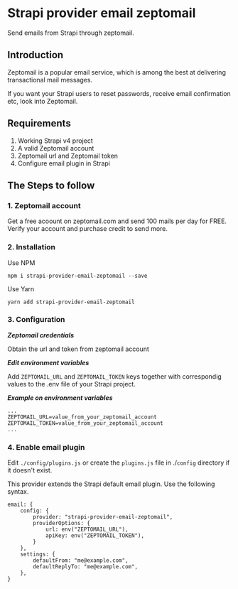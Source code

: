 # Strapi provider email zeptomail

Send emails from Strapi through zeptomail.

## Introduction

Zeptomail is a popular email service, which is among the best at delivering transactional mail messages.

If you want your Strapi users to reset passwords, receive email confirmation etc, look into Zeptomail.

## Requirements

1. Working Strapi v4 project
2. A valid Zeptomail account
3. Zeptomail url and Zeptomail token
4. Configure email plugin in Strapi

## The Steps to follow

### 1. Zeptomail account

Get a free acoount on zeptomail.com and send 100 mails per day for FREE. Verify your account and purchase credit to send more.

### 2. Installation

Use NPM

```
npm i strapi-provider-email-zeptomail --save
```

Use Yarn

```
yarn add strapi-provider-email-zeptomail
```

### 3. Configuration

**_Zeptomail credentials_**

Obtain the url and token from zeptomail account

**_Edit environment variables_**

Add `ZEPTOMAIL_URL` and `ZEPTOMAIL_TOKEN` keys together with correspondig values to the .env file of your Strapi project.

**_Example on environment variables_**

```
...
ZEPTOMAIL_URL=value_from_your_zeptomail_account
ZEPTOMAIL_TOKEN=value_from_your_zeptomail_account
...
```

### 4. Enable email plugin

Edit `./config/plugins.js` or create the `plugins.js` file in ./`config` directory if it doesn't exist.

This provider extends the Strapi default email plugin. Use the following syntax.

```
email: {
    config: {
        provider: "strapi-provider-email-zeptomail",
        providerOptions: {
            url: env("ZEPTOMAIL_URL"),
            apiKey: env("ZEPTOMAIL_TOKEN"),
        }
    },
    settings: {
        defaultFrom: "me@example.com",
        defaultReplyTo: "me@example.com",
    },
}
```
